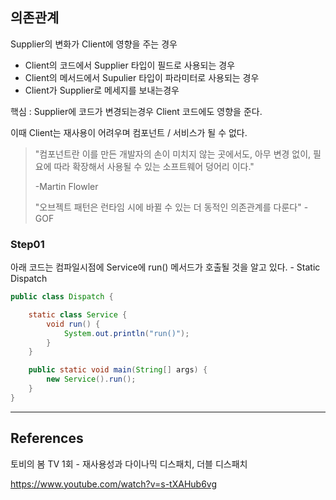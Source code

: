 ## 의존관계

Supplier의 변화가 Client에 영향을 주는 경우

* Client의 코드에서 Supplier 타입이 필드로 사용되는 경우
* Client의 메서드에서 Supulier 타입이 파라미터로 사용되는 경우
* Client가 Supplier로 메세지를 보내는경우

핵심 : Supplier에 코드가 변경되는경우 Client 코드에도 영향을 준다.



이때 Client는 재사용이 어려우며 컴포넌트 / 서비스가 될 수 없다.

> "컴포넌트란 이를 만든 개발자의 손이 미치지 않는 곳에서도, 아무 변경 없이, 필요에 따라 확장해서 사용될 수 있는 소프트웨어 덩어리 이다."
>
> -Martin Flowler
>
> "오브젝트 패턴은 런타임 시에 바뀔 수 있는 더 동적인 의존관계를 다룬다"
> -GOF



### Step01



아래 코드는 컴파일시점에 Service에 run() 메서드가 호출될 것을 알고 있다. - Static Dispatch

```java
public class Dispatch {

    static class Service {
        void run() {
            System.out.println("run()");
        }
    }

    public static void main(String[] args) {
        new Service().run();
    }
}
```





------

## References

토비의 봄 TV 1회 - 재사용성과 다이나믹 디스패치, 더블 디스패치

https://www.youtube.com/watch?v=s-tXAHub6vg